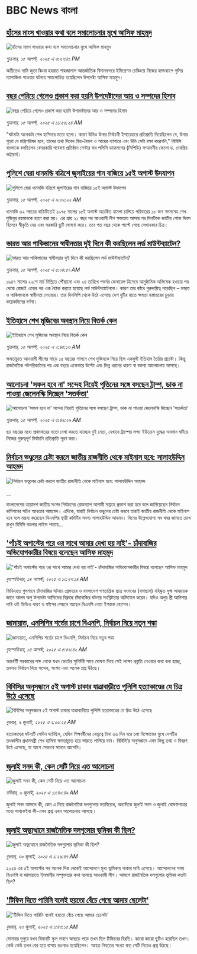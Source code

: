 # BBC News বাংলা## [হাঁসের মাংস খাওয়ার কথা বলে সমালোচনার মুখে  আসিফ মাহমুদ ](https://www.bbc.com/bengali/articles/c98ln525jpeo?at_medium=RSS&at_campaign=rss?at_campaign=githubrss)![হাঁসের মাংস খাওয়ার কথা বলে সমালোচনার মুখে  আসিফ মাহমুদ ](https://ichef.bbci.co.uk/ace/ws/240/cpsprodpb/8231/live/5d882d90-79e6-11f0-ab39-5f560085c471.jpg)_শুক্রবার, ১৫ আগস্ট, ২০২৫ এ ৩:২৭:৪১ PM_অতীতেও দামি জুতা কিংবা হযরাত শাহজালাল আন্তর্জাতিক বিমানবন্দরে ইমিগ্রেশন চেকিংয়ে নিজের হ্যান্ডব্যাগে গুলির ম্যাগাজিক পাওয়ার ঘটনায় সমালোচিত হয়েছিলেন উপদেষ্টা আসিফ মাহমুদ।## [বছর পেরিয়ে গেলেও প্রকাশ করা হয়নি উপদেষ্টাদের আয় ও সম্পদের হিসাব](https://www.bbc.com/bengali/articles/clydlejng04o?at_medium=RSS&at_campaign=rss?at_campaign=githubrss)![বছর পেরিয়ে গেলেও প্রকাশ করা হয়নি উপদেষ্টাদের আয় ও সম্পদের হিসাব](https://ichef.bbci.co.uk/ace/ws/240/cpsprodpb/17f0/live/70e608c0-79c4-11f0-ab3e-bd52082cd0ae.jpg)_শুক্রবার, ১৫ আগস্ট, ২০২৫ এ ১১:৫৬:২৪ AM_"ঘটনাটা অনেকটা শেখ হাসিনার মতো হলো। কারণ উনিও উনার নির্বাচনী ইশতেহারে প্রতিশ্রুতি দিয়েছিলেন যে, উনার পুরো যে মন্ত্রিপরিষদ হবে, তাদের তথ্য দিবেন বিত্ত-বৈভব ও আয়ের ব্যাপারে এবং উনি সেটা রক্ষা করেননি," বিবিসি বাংলাকে বলছিলেন বেসরকারি গবেষণা প্রতিষ্ঠান সেন্টার ফর পলিসি ডায়ালগের (সিপিডি) সম্মাননীয় ফেলো ড. দেবপ্রিয় ভট্টাচার্য।## [পুলিশে ঘেরা ধানমন্ডি বত্রিশে জুলাইয়ের গান বাজিয়ে ১৫ই অগাস্ট উদযাপন](https://www.bbc.com/bengali/articles/cqxg3n4n12no?at_medium=RSS&at_campaign=rss?at_campaign=githubrss)![পুলিশে ঘেরা ধানমন্ডি বত্রিশে জুলাইয়ের গান বাজিয়ে ১৫ই অগাস্ট উদযাপন](https://ichef.bbci.co.uk/ace/ws/240/cpsprodpb/274e/live/c4131260-79ae-11f0-a7e9-1ba858cfd910.jpg)_শুক্রবার, ১৫ আগস্ট, ২০২৫ এ ৯:৩২:২২ AM_ধানমন্ডি ৩২ নম্বরের বাড়িটিতেই ১৯৭৫ সালের ১৫ই অগাস্ট অতর্কিত হামলা চালিয়ে পরিবারের ১৮ জন সদস্যসহ শেখ মুজিবুর রহমানকে হত্যা করা হয়। এর প্রায় ২১ বছর পর আওয়ামী লীগ ক্ষমতায় আসার পর দিনটিকে জাতীয় শোক দিবস হিসেবে স্বীকৃতি দেয় এবং সরকারি ছুটি ঘোষণা করে। তবে গত বছর থেকে পাল্টে গেছে সেখানকার চিত্র।## [ভারত আর পাকিস্তানের স্বাধীনতার দুই দিনে কী করছিলেন লর্ড মাউন্টব্যাটেন?](https://www.bbc.com/bengali/articles/cn72e6k357no?at_medium=RSS&at_campaign=rss?at_campaign=githubrss)![ভারত আর পাকিস্তানের স্বাধীনতার দুই দিনে কী করছিলেন লর্ড মাউন্টব্যাটেন?](https://ichef.bbci.co.uk/ace/standard/240/cpsprodpb/fce8/live/81034ad0-7995-11f0-83cc-c5da98c419b8.jpg)_শুক্রবার, ১৫ আগস্ট, ২০২৫ এ ৫:০৪:৫৭ AM_১৯৪৭ সালের ২২শে মার্চ দিল্লিতে পৌঁছানো এবং ২৪ তারিখে গভর্নর জেনারেল হিসেবে আনুষ্ঠানিক অভিষেক হওয়ার পর থেকে রোজই একের পর এক বৈঠক করতে হয়েছে লর্ড মাউন্টব্যাটেনকে। কারণ তার কাঁধে গুরুদায়িত্ব পড়েছিল – ভারত ও পাকিস্তানকে স্বাধীনতা দেওয়ার। তার দিনলিপি থেকে উঠে এসেছে দেশ দুটির হাতে ক্ষমতা হস্তান্তরের চূড়ান্ত কয়েকদিনের বর্ণনা।## [ইতিহাসে শেখ মুজিবের অবস্থান নিয়ে বিতর্ক কেন](https://www.bbc.com/bengali/articles/c5yedj294leo?at_medium=RSS&at_campaign=rss?at_campaign=githubrss)![ইতিহাসে শেখ মুজিবের অবস্থান নিয়ে বিতর্ক কেন](https://ichef.bbci.co.uk/ace/ws/240/cpsprodpb/676d/live/564748b0-7967-11f0-83cc-c5da98c419b8.jpg)_শুক্রবার, ১৫ আগস্ট, ২০২৫ এ ২:৪৫:১৩ AM_ক্ষমতাচ্যুত আওয়ামী লীগের সাড়ে ১৫ বছরের শাসনে শেখ মুজিবকে নিয়ে ছিল একমুখী ইতিহাস তৈরির প্রচেষ্টা। কিন্তু রাজনৈতিক পটপরিবর্তনের পর এক বছরে একেবারে উল্টো এবং ভিন্ন ধরনের ধারণা বা বক্তব্য আলোচনায় আসছে।## [আলোচনা 'সফল হবে না' সন্দেহ নিয়েই পুতিনের সঙ্গে বসছেন ট্রাম্প, ডাক না পাওয়া জেলেনস্কি দিচ্ছেন 'সতর্কতা'](https://www.bbc.com/bengali/articles/c93dx2e0xe9o?at_medium=RSS&at_campaign=rss?at_campaign=githubrss)![আলোচনা 'সফল হবে না' সন্দেহ নিয়েই পুতিনের সঙ্গে বসছেন ট্রাম্প, ডাক না পাওয়া জেলেনস্কি দিচ্ছেন 'সতর্কতা'](https://ichef.bbci.co.uk/ace/ws/240/cpsprodpb/77b3/live/14b75ad0-7984-11f0-83cc-c5da98c419b8.jpg)_শুক্রবার, ১৫ আগস্ট, ২০২৫ এ ৩:৪৯:২৯ AM_ছয় বছরের মধ্যে প্রথমবারের মতো দেখা করতে যাচ্ছেন দুই নেতা, যেখানে ট্রাম্পের লক্ষ্য ইউক্রেন যুদ্ধের অবসান ঘটিয়ে নিজের গুরুত্বপূর্ণ নির্বাচনি প্রতিশ্রুতি পূরণ করা।## [নির্বাচন ভণ্ডুলের চেষ্টা করলে জাতীয় রাজনীতি থেকে মাইনাস হবে: সালাহউদ্দিন আহমদ](https://www.bbc.co.uk/bengali/live/cq68z9ll1ppt?at_medium=RSS&at_campaign=rss?at_campaign=githubrss)![নির্বাচন ভণ্ডুলের চেষ্টা করলে জাতীয় রাজনীতি থেকে মাইনাস হবে: সালাহউদ্দিন আহমদ](https://ichef.bbci.co.uk/ace/standard/240/cpsprodpb/87c6/live/9fce0260-7923-11f0-84a1-b3fa355a3347.jpg)__বাংলাদেশের ত্রয়োদশ জাতীয় সংসদ নির্বাচনের রোডম্যাপ আগামী সপ্তাহে প্রকাশ করা হবে বলে জানিয়েছেন নির্বাচন কমিশনের সচিব আখতার আহমেদ। এদিকে, যারাই নির্বাচন ভণ্ডুলের চেষ্টা করবে তারাই জাতীয় রাজনীতি থেকে মাইনাস হবে বলে মন্তব্য করেছেন বিএনপির স্থায়ী কমিটির সদস্য সালাহউদ্দিন আহমদ। দিনের উল্লেখযোগ্য সব খবর জানতে চোখ রাখুন বিবিসি বাংলার লাইভ পাতায়...## ['পাঁচই অগাস্টের পরে ওর সাথে আমার দেখা হয় নাই'- চাঁদাবাজির অভিযোগকারীর বিষয়ে বলেছেন আসিফ মাহমুদ](https://www.bbc.com/bengali/articles/cvgn4vzxrd7o?at_medium=RSS&at_campaign=rss?at_campaign=githubrss)!['পাঁচই অগাস্টের পরে ওর সাথে আমার দেখা হয় নাই'- চাঁদাবাজির অভিযোগকারীর বিষয়ে বলেছেন আসিফ মাহমুদ](https://ichef.bbci.co.uk/ace/ws/240/cpsprodpb/9c82/live/17172690-78f1-11f0-ad5e-d7ef7e9f4dda.jpg)_বৃহস্পতিবার, ১৪ আগস্ট, ২০২৫ এ ১০:২৭:১৪ AM_ভিডিওতে গুলশানে চাঁদাবাজির ঘটনায় গ্রেফতার ও বাংলাদেশ গণতান্ত্রিক ছাত্র সংসদের (বাগছাস) বহিষ্কৃত যুগ্ম আহ্বায়ক জানে আলম অপু উপদেষ্টা আসিফের বিরুদ্ধে চাঁদাবাজির ঘটনায় সংশ্লিষ্টতার অভিযোগ করেন। যদিও অপুর স্ত্রী আনিশার দাবি ওই ভিডিও ধারণ ও ফাঁসের পেছনে আছেন বিএনপি নেতা ইশরাক হোসেন।## [জামায়াত, এনসিপির শর্তের চাপে বিএনপি, নির্বাচন নিয়ে নতুন শঙ্কা ](https://www.bbc.com/bengali/articles/cgjyd701vwgo?at_medium=RSS&at_campaign=rss?at_campaign=githubrss)![জামায়াত, এনসিপির শর্তের চাপে বিএনপি, নির্বাচন নিয়ে নতুন শঙ্কা ](https://ichef.bbci.co.uk/ace/ws/240/cpsprodpb/6c32/live/ba7784d0-78a4-11f0-a975-cb151ca452f4.jpg)_বৃহস্পতিবার, ১৪ আগস্ট, ২০২৫ এ ৫:৫৯:৪২ AM_অন্তর্বর্তী সরকারের পক্ষ থেকে যখন ভোটের সুনির্দিষ্ট সময় ঘোষণা দিয়ে সেই লক্ষ্যে প্রস্তুতি নেওয়ার কথা বলা হচ্ছে, তখনও নির্বাচন নিয়ে সন্দেহ, সংশয় এবং অনেক প্রশ্ন উঠছে।## [বিবিসির অনুসন্ধানে ৫ই অগাস্ট ঢাকার যাত্রাবাড়ীতে পুলিশি হত্যাকাণ্ডের যে চিত্র উঠে এসেছে](https://www.bbc.com/bengali/articles/ce9x120d74yo?at_medium=RSS&at_campaign=rss?at_campaign=githubrss)![বিবিসির অনুসন্ধানে ৫ই অগাস্ট ঢাকার যাত্রাবাড়ীতে পুলিশি হত্যাকাণ্ডের যে চিত্র উঠে এসেছে](https://ichef.bbci.co.uk/ace/ws/240/cpsprodpb/f4e7/live/69ad1a10-5c70-11f0-960d-e9f1088a89fe.png)_বুধবার, ৯ জুলাই, ২০২৫ এ ২:০০:২৫ AM_হত্যাকাণ্ডের ঘটনাটি সেদিন ঘটেছিল, যেদিন শিক্ষার্থীদের নেতৃত্বে টানা ৩৬ দিন ধরে চলা বিক্ষোভের মুখে দেশটির তৎকালীন প্রধানমন্ত্রী শেখ হাসিনা ক্ষমতাচ্যুত হয়ে ভারতে পালিয়ে যান। বিবিসি'র অনুসন্ধানে এমন কিছু তথ্য ও বিবরণ উঠে এসেছে, যা আগে সেভাবে সামনে আসেনি।## [জুলাই সনদ কী, কেন সেটি নিয়ে এত আলোচনা](https://www.bbc.com/bengali/articles/c939xgp251po?at_medium=RSS&at_campaign=rss?at_campaign=githubrss)![জুলাই সনদ কী, কেন সেটি নিয়ে এত আলোচনা](https://ichef.bbci.co.uk/ace/ws/240/cpsprodpb/dafa/live/26a3d870-59b5-11f0-994d-9db2713c89df.jpg)_রবিবার, ৬ জুলাই, ২০২৫ এ ১১:৪০:৪৯ AM_জুলাই সনদ আসলে কী, কেন এ নিয়ে রাজনৈতিক দলগুলোর মতবিরোধ, অন্যদিকে জুলাই সনদ ও জুলাই ঘোষণাপত্রের মধ্যে পাথ্যকইবা কী-এসব প্রশ্ন এখন আলোচনায় আসছে।## [জুলাই অভ্যুত্থানে রাজনৈতিক দলগুলোর ভূমিকা কী ছিল?](https://www.bbc.com/bengali/articles/c8x5ed4gzz8o?at_medium=RSS&at_campaign=rss?at_campaign=githubrss)![জুলাই অভ্যুত্থানে রাজনৈতিক দলগুলোর ভূমিকা কী ছিল?](https://ichef.bbci.co.uk/ace/ws/240/cpsprodpb/cc0e/live/a70369f0-6bca-11f0-af20-030418be2ca5.jpg)_বুধবার, ৩০ জুলাই, ২০২৫ এ ১:২৬:৪৭ AM_২০২৪ এর ৫ই অগাস্টের পর অনেক দিক থেকেই আন্দোলনে মুখ্য ভূমিকায় থাকার দাবি এসেছে। আন্দোলনের সময় বিএনপি বা জামায়াতে ইসলামীর সম্পৃক্ততার কথা বলেছে আওয়ামী লীগ। আসলে রাজনৈতিক দলগুলোর ভূমিকা কতটা ছিল?## ['টিফিন দিতে পারিনি বলেই হয়তো বেঁচে গেছে আমার ছেলেটা'](https://www.bbc.com/bengali/articles/c07d4n1vxl1o?at_medium=RSS&at_campaign=rss?at_campaign=githubrss)!['টিফিন দিতে পারিনি বলেই হয়তো বেঁচে গেছে আমার ছেলেটা'](https://ichef.bbci.co.uk/ace/ws/240/cpsprodpb/34db/live/480665e0-670d-11f0-97e0-491eb8268629.jpg)_বুধবার, ২৩ জুলাই, ২০২৫ এ ১:৪৩:১৫ AM_সোমবার দুপুরে যখন বিমানটি স্কুল ভবনে আছড়ে পড়ে তখন ছিল টিফিনের বিরতি। কারো কারো ছুটিও হয়েছিল তখন। কেউ কেউ তখন বের হয়ে বাসায় রওনাও হয়েছিলেন। আহত নিহতের সংখ্যা কত সেটি নিয়েও প্রশ্ন উঠছে।